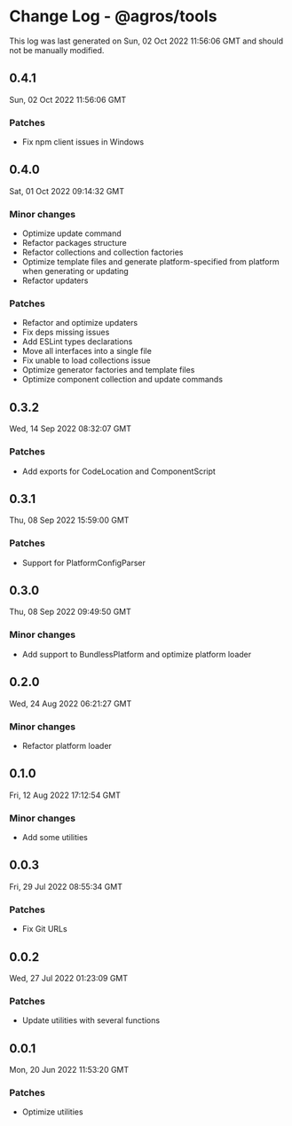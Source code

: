 # Change Log - @agros/tools

This log was last generated on Sun, 02 Oct 2022 11:56:06 GMT and should not be manually modified.

## 0.4.1
Sun, 02 Oct 2022 11:56:06 GMT

### Patches

- Fix npm client issues in Windows

## 0.4.0
Sat, 01 Oct 2022 09:14:32 GMT

### Minor changes

- Optimize update command
- Refactor packages structure
- Refactor collections and collection factories
- Optimize template files and generate platform-specified from platform when generating or updating
- Refactor updaters

### Patches

- Refactor and optimize updaters
- Fix deps missing issues
- Add ESLint types declarations
- Move all interfaces into a single file
- Fix unable to load collections issue
- Optimize generator factories and template files
- Optimize component collection and update commands

## 0.3.2
Wed, 14 Sep 2022 08:32:07 GMT

### Patches

- Add exports for CodeLocation and ComponentScript

## 0.3.1
Thu, 08 Sep 2022 15:59:00 GMT

### Patches

- Support for PlatformConfigParser

## 0.3.0
Thu, 08 Sep 2022 09:49:50 GMT

### Minor changes

- Add support to BundlessPlatform and optimize platform loader

## 0.2.0
Wed, 24 Aug 2022 06:21:27 GMT

### Minor changes

- Refactor platform loader

## 0.1.0
Fri, 12 Aug 2022 17:12:54 GMT

### Minor changes

- Add some utilities

## 0.0.3
Fri, 29 Jul 2022 08:55:34 GMT

### Patches

- Fix Git URLs

## 0.0.2
Wed, 27 Jul 2022 01:23:09 GMT

### Patches

- Update utilities with several functions

## 0.0.1
Mon, 20 Jun 2022 11:53:20 GMT

### Patches

- Optimize utilities


